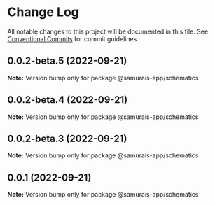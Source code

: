 # Change Log

All notable changes to this project will be documented in this file.
See [Conventional Commits](https://conventionalcommits.org) for commit guidelines.

## 0.0.2-beta.5 (2022-09-21)

**Note:** Version bump only for package @samurais-app/schematics





## 0.0.2-beta.4 (2022-09-21)

**Note:** Version bump only for package @samurais-app/schematics





## 0.0.2-beta.3 (2022-09-21)

**Note:** Version bump only for package @samurais-app/schematics





## 0.0.1 (2022-09-21)

**Note:** Version bump only for package @samurais-app/schematics
